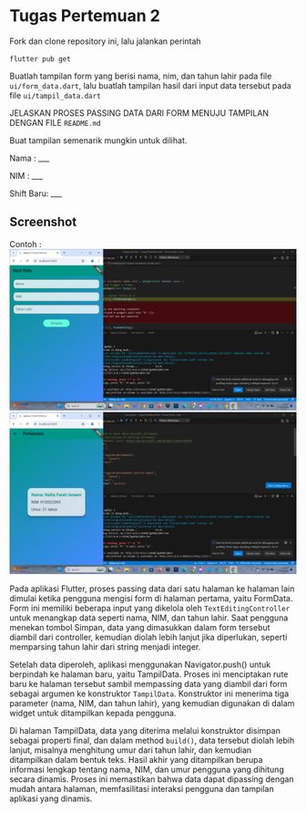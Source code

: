 # Tugas Pertemuan 2

Fork dan clone repository ini, lalu jalankan perintah 
```
flutter pub get
```
Buatlah tampilan form yang berisi nama, nim, dan tahun lahir pada file `ui/form_data.dart`, lalu buatlah tampilan hasil dari input data tersebut pada file `ui/tampil_data.dart`

JELASKAN PROSES PASSING DATA DARI FORM MENUJU TAMPILAN DENGAN FILE `README.md`

Buat tampilan semenarik mungkin untuk dilihat.


Nama : ___

NIM : ___

Shift Baru: ___

## Screenshot
Contoh :
![Lampiran Form](form.png)
![Lampiran Hasil](hasil.png)

Pada aplikasi Flutter, proses passing data dari satu halaman ke halaman lain dimulai ketika pengguna mengisi form di halaman pertama, yaitu FormData. Form ini memiliki beberapa input yang dikelola oleh `TextEditingController` untuk menangkap data seperti nama, NIM, dan tahun lahir. Saat pengguna menekan tombol Simpan, data yang dimasukkan dalam form tersebut diambil dari controller, kemudian diolah lebih lanjut jika diperlukan, seperti memparsing tahun lahir dari string menjadi integer.

Setelah data diperoleh, aplikasi menggunakan Navigator.push() untuk berpindah ke halaman baru, yaitu TampilData. Proses ini menciptakan rute baru ke halaman tersebut sambil mempassing data yang diambil dari form sebagai argumen ke konstruktor `TampilData`. Konstruktor ini menerima tiga parameter (nama, NIM, dan tahun lahir), yang kemudian digunakan di dalam widget untuk ditampilkan kepada pengguna.

Di halaman TampilData, data yang diterima melalui konstruktor disimpan sebagai properti final, dan dalam method `build()`, data tersebut diolah lebih lanjut, misalnya menghitung umur dari tahun lahir, dan kemudian ditampilkan dalam bentuk teks. Hasil akhir yang ditampilkan berupa informasi lengkap tentang nama, NIM, dan umur pengguna yang dihitung secara dinamis. Proses ini memastikan bahwa data dapat dipassing dengan mudah antara halaman, memfasilitasi interaksi pengguna dan tampilan aplikasi yang dinamis.